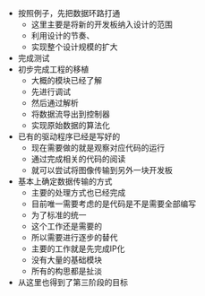 * 按照例子，先把数据环路打通
	* 这里主要是将新的开发板纳入设计的范围
	* 利用设计的节奏、
	* 实现整个设计规模的扩大
* 完成测试
* 初步完成工程的移植
	* 大概的模块已经了解
	* 先进行调试
	* 然后通过解析
	* 将数据流导出到控制器
	* 实现原始数据的算法化
* 已有的驱动程序已经是写好的
	* 现在需要做的就是观察对应代码的运行
	* 通过完成相关的代码的阅读
	* 就可以尝试将图像传输到另外一块开发板
* 基本上确定数据传输的方式
	* 主要的处理方式也已经完成
	* 目前唯一需要考虑的是代码是不是需要全部编写
	* 为了标准的统一
	* 这个工作还是需要的
	* 所以需要进行逐步的替代
	* 主要的工作就是先完成IP化
	* 没有大量的基础模块
	* 所有的构思都是扯淡
* 从这里也得到了第三阶段的目标